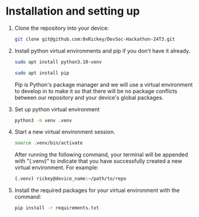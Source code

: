 # Installation and setting up
1. Clone the repository into your device:
    ```sh
    git clone git@github.com:0xRickey/DevSoc-Hackathon-24T3.git
    ```
2. Install python virtual environments and pip if you don't have it already. 
    ```sh
    sudo apt install python3.10-venv
    ```

    ```sh
    sudo apt install pip
    ```
    Pip is Python's package manager and we will use a virtual environment to develop in to make it so that there will be no package conflicts between our repository and your device's global packages.

3. Set up python virtual environment
    ```sh
    python3 -m venv .venv
    ```

4. Start a new virtual environment session.
    ```sh
    source .venv/bin/activate
    ```

    After running the following command, your terminal will be appended with "(.venv)" to indicate that you have successfully created a new virtual environment. For example:
    ```sh
    (.venv) rickey@device_name:~/path/to/repo
    ```

5. Install the required packages for your virtual environment with the command:
    ```sh
    pip install -r requirements.txt
    ```